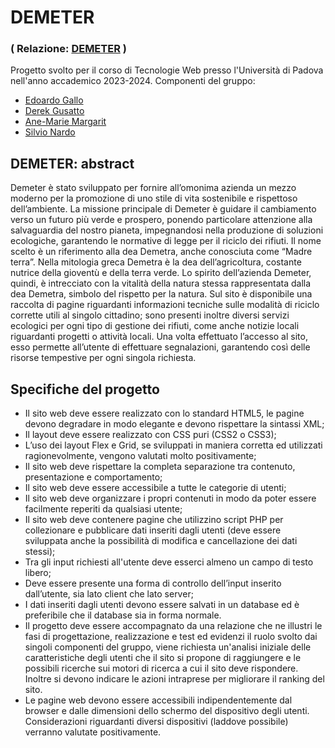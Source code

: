 # DEMETER

### ( Relazione: [DEMETER](https://docs.google.com/document/d/1VeiM7UjxuieDsXCvlyHot3A8Q-D6VrHWb0FopTJx--E/edit?usp=sharing) )


Progetto svolto per il corso di Tecnologie Web presso l'Università di Padova nell'anno accademico 2023-2024. 
Componenti del gruppo:
- [Edoardo Gallo](https://github.com/EdoGallo02)
- [Derek Gusatto](https://github.com/DerekGusatto02)
- [Ane-Marie Margarit](https://github.com/AneMarie98)
- [Silvio Nardo](https://github.com/SilvioNardo)

## DEMETER: abstract
Demeter è stato sviluppato per fornire all’omonima azienda un mezzo moderno per la promozione di uno stile di vita sostenibile e rispettoso dell’ambiente. La missione principale di Demeter è guidare il cambiamento verso un futuro più verde e prospero, ponendo particolare attenzione alla salvaguardia del nostro pianeta, impegnandosi nella produzione di soluzioni ecologiche, garantendo le normative di legge per il riciclo dei rifiuti. 
Il nome scelto è un riferimento alla dea Demetra, anche conosciuta come “Madre terra”. Nella mitologia greca Demetra è la dea dell’agricoltura, costante nutrice della gioventù e della terra verde. 
Lo spirito dell’azienda Demeter, quindi, è intrecciato con la vitalità della natura stessa rappresentata dalla dea Demetra, simbolo del rispetto per la natura.
Sul sito è disponibile una raccolta di pagine riguardanti informazioni tecniche sulle modalità di riciclo corrette utili al singolo cittadino; sono presenti inoltre diversi servizi ecologici per ogni tipo di gestione dei rifiuti, come anche notizie locali riguardanti progetti o attività locali. 
Una volta effettuato l’accesso al sito, esso permette all’utente di effettuare segnalazioni, garantendo così delle risorse tempestive per ogni singola richiesta. 


## Specifiche del progetto
- Il sito web deve essere realizzato con lo standard HTML5, le pagine devono degradare in modo elegante e devono rispettare la sintassi XML;
- Il layout deve essere realizzato con CSS puri (CSS2 o CSS3);
- L’uso dei layout Flex e Grid, se sviluppati in maniera corretta ed utilizzati ragionevolmente, vengono valutati molto positivamente;
- Il sito web deve rispettare la completa separazione tra contenuto, presentazione e comportamento;
- Il sito web deve essere accessibile a tutte le categorie di utenti;
- Il sito web deve organizzare i propri contenuti in modo da poter essere facilmente reperiti da qualsiasi utente;
- Il sito web deve contenere pagine che utilizzino script PHP per collezionare e pubblicare dati inseriti dagli utenti (deve essere sviluppata anche la possibilità di modifica e cancellazione dei dati stessi);
- Tra gli input richiesti all'utente deve esserci almeno un campo di testo libero;
- Deve essere presente una forma di controllo dell’input inserito dall’utente, sia lato client che lato server;
- I dati inseriti dagli utenti devono essere salvati in un database ed è preferibile che il database sia in forma normale.
- Il progetto deve essere accompagnato da una relazione che ne illustri le fasi di progettazione, realizzazione e test ed evidenzi il ruolo svolto dai singoli componenti del gruppo, viene richiesta un'analisi iniziale delle caratteristiche degli utenti che il sito si propone di raggiungere e le possibili ricerche sui motori di ricerca a cui il sito deve rispondere.  Inoltre si devono indicare le azioni intraprese per migliorare il ranking del sito.
- Le pagine web devono essere accessibili indipendentemente dal browser e dalle dimensioni dello schermo del dispositivo degli utenti. Considerazioni riguardanti diversi dispositivi (laddove possibile) verranno valutate positivamente.

  

